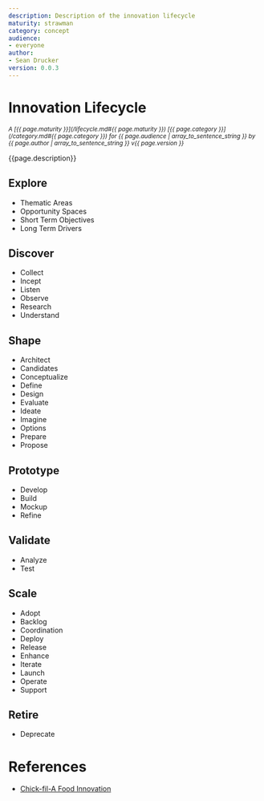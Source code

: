 ```yaml
---
description: Description of the innovation lifecycle
maturity: strawman
category: concept
audience:
- everyone
author: 
- Sean Drucker
version: 0.0.3
---
```


# Innovation Lifecycle
<sup><i>
  A [{{ page.maturity }}](/lifecycle.md#{{ page.maturity }}) 
  [{{ page.category }}](/category.md#{{ page.category }}) 
  for {{ page.audience | array_to_sentence_string }} 
  by {{ page.author | array_to_sentence_string }} v{{ page.version }}
</i></sup>

{{page.description}}

## Explore

- Thematic Areas
- Opportunity Spaces
- Short Term Objectives
- Long Term Drivers

## Discover

- Collect
- Incept
- Listen
- Observe
- Research
- Understand

## Shape

- Architect
- Candidates
- Conceptualize
- Define
- Design
- Evaluate
- Ideate
- Imagine
- Options
- Prepare
- Propose

## Prototype

- Develop
- Build
- Mockup
- Refine

## Validate

- Analyze
- Test

## Scale

- Adopt
- Backlog
- Coordination
- Deploy
- Release
- Enhance
- Iterate
- Launch
- Operate
- Support

## Retire

- Deprecate

# References

- [Chick-fil-A Food Innovation](https://www.businessinsider.com/chick-fil-a-new-menu-items-2019-5#5-launchroll-out-and-stewardship-5)
